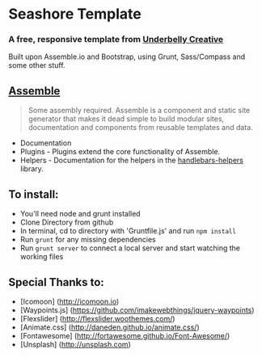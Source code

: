 # Seashore Template
### A free, responsive template from [Underbelly Creative](http://underbelly.is)

Built upon Assemble.io and Bootstrap, using Grunt, Sass/Compass and some other stuff.


## [Assemble](http://assemble.io/)
> Some assembly required.
Assemble is a component and static site generator that makes it dead simple to build modular sites, documentation and components from reusable templates and data.

* Documentation
* Plugins - Plugins extend the core functionality of Assemble.
* Helpers - Documentation for the helpers in the [handlebars-helpers](http://github.com/assemble/handlebars-helpers) library.

## To install:
- You'll need node and grunt installed
- Clone Directory from github
- In terminal, cd to directory with 'Gruntfile.js' and run `npm install`
- Run `grunt` for any missing dependencies
- Run `grunt server` to connect a local server and start watching the working files

## Special Thanks to:

- [Icomoon] (http://icomoon.io)
- [Waypoints.js] (https://github.com/imakewebthings/jquery-waypoints)
- [Flexslider] (http://flexslider.woothemes.com/)
- [Animate.css] (http://daneden.github.io/animate.css/)
- [Fontawesome] (http://fortawesome.github.io/Font-Awesome/)
- [Unsplash] (http://unsplash.com)

